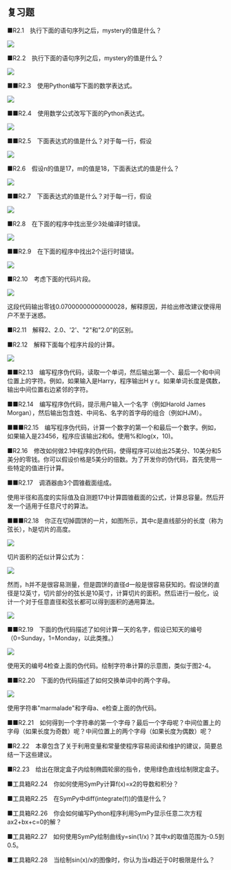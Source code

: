    

## 复习题

■R2.1　执行下面的语句序列之后，mystery的值是什么？

![](../Images/image05504.gif)

■R2.2　执行下面的语句序列之后，mystery的值是什么？

![](../Images/image05505.gif)

■■R2.3　使用Python编写下面的数学表达式。

![](0-Assets/Epubook/程序员编程语言经典合集（计算机科学丛书5册套装），javapython编程语言含经典教材龙书《编译原理》%20(Bruce%20Eckel%20%20Alfred%20V.%20Aho%20%20Monica%20S.%20Lam%20etc.)%20(Z-Library)/images/image05506.jpeg)

■■R2.4　使用数学公式改写下面的Python表达式。

![](0-Assets/Epubook/程序员编程语言经典合集（计算机科学丛书5册套装），javapython编程语言含经典教材龙书《编译原理》%20(Bruce%20Eckel%20%20Alfred%20V.%20Aho%20%20Monica%20S.%20Lam%20etc.)%20(Z-Library)/images/image05507.jpeg)

■■R2.5　下面表达式的值是什么？对于每一行，假设

![](0-Assets/Epubook/程序员编程语言经典合集（计算机科学丛书5册套装），javapython编程语言含经典教材龙书《编译原理》%20(Bruce%20Eckel%20%20Alfred%20V.%20Aho%20%20Monica%20S.%20Lam%20etc.)%20(Z-Library)/images/image05508.jpeg)

■R2.6　假设n的值是17，m的值是18，下面表达式的值是什么？

![](0-Assets/Epubook/程序员编程语言经典合集（计算机科学丛书5册套装），javapython编程语言含经典教材龙书《编译原理》%20(Bruce%20Eckel%20%20Alfred%20V.%20Aho%20%20Monica%20S.%20Lam%20etc.)%20(Z-Library)/images/image05509.jpeg)

■■R2.7　下面表达式的值是什么？对于每一行，假设

![](0-Assets/Epubook/程序员编程语言经典合集（计算机科学丛书5册套装），javapython编程语言含经典教材龙书《编译原理》%20(Bruce%20Eckel%20%20Alfred%20V.%20Aho%20%20Monica%20S.%20Lam%20etc.)%20(Z-Library)/images/image05510.jpeg)

■R2.8　在下面的程序中找出至少3处编译时错误。

![](../Images/image05511.gif)

■■R2.9　在下面的程序中找出2个运行时错误。

![](../Images/image05512.gif)

■R2.10　考虑下面的代码片段。

![](../Images/image05513.gif)

这段代码输出零钱0.07000000000000028，解释原因，并给出修改建议使得用户不至于迷惑。

■R2.11　解释2、2.0、'2'、"2"和"2.0"的区别。

■R2.12　解释下面每个程序片段的计算。

![](0-Assets/Epubook/程序员编程语言经典合集（计算机科学丛书5册套装），javapython编程语言含经典教材龙书《编译原理》%20(Bruce%20Eckel%20%20Alfred%20V.%20Aho%20%20Monica%20S.%20Lam%20etc.)%20(Z-Library)/images/image05514.jpeg)

■■R2.13　编写程序伪代码，读取一个单词，然后输出第一个、最后一个和中间位置上的字符。例如，如果输入是Harry，程序输出H y r。如果单词长度是偶数，输出中间位置右边紧邻的字符。

■■R2.14　编写程序伪代码，提示用户输入一个名字（例如Harold James Morgan），然后输出包含姓、中间名、名字的首字母的组合（例如HJM）。

■■■R2.15　编写程序伪代码，计算一个数字的第一个和最后一个数字。例如，如果输入是23456，程序应该输出2和6。使用%和log(x，10)。

■R2.16　修改如何做2.1中程序的伪代码，使得程序可以给出25美分、10美分和5美分的零钱。你可以假设价格是5美分的倍数。为了开发你的伪代码，首先使用一些特定的值进行计算。

■■R2.17　调酒器由3个圆锥截面组成。

使用半径和高度的实际值及自测题17中计算圆锥截面的公式，计算总容量。然后开发一个适用于任意尺寸的算法。

■■■R2.18　你正在切掉圆饼的一片，如图所示，其中c是直线部分的长度（称为弦长），h是切片的高度。

![](0-Assets/Epubook/程序员编程语言经典合集（计算机科学丛书5册套装），javapython编程语言含经典教材龙书《编译原理》%20(Bruce%20Eckel%20%20Alfred%20V.%20Aho%20%20Monica%20S.%20Lam%20etc.)%20(Z-Library)/images/image05515.jpeg)

切片面积的近似计算公式为：

![](0-Assets/Epubook/程序员编程语言经典合集（计算机科学丛书5册套装），javapython编程语言含经典教材龙书《编译原理》%20(Bruce%20Eckel%20%20Alfred%20V.%20Aho%20%20Monica%20S.%20Lam%20etc.)%20(Z-Library)/images/image05516.jpeg)

然而，h并不是很容易测量，但是圆饼的直径d一般是很容易获知的。假设饼的直径是12英寸，切片部分的弦长是10英寸，计算切片的面积。然后进行一般化，设计一个对于任意直径和弦长都可以得到面积的通用算法。

![](0-Assets/Epubook/程序员编程语言经典合集（计算机科学丛书5册套装），javapython编程语言含经典教材龙书《编译原理》%20(Bruce%20Eckel%20%20Alfred%20V.%20Aho%20%20Monica%20S.%20Lam%20etc.)%20(Z-Library)/images/image05517.jpeg)

■■R2.19　下面的伪代码描述了如何计算一天的名字，假设已知天的编号（0=Sunday，1=Monday，以此类推。）

![](../Images/image05518.gif)

使用天的编号4检查上面的伪代码。绘制字符串计算的示意图，类似于图2-4。

■■R2.20　下面的伪代码描述了如何交换单词中的两个字母。

![](0-Assets/Epubook/程序员编程语言经典合集（计算机科学丛书5册套装），javapython编程语言含经典教材龙书《编译原理》%20(Bruce%20Eckel%20%20Alfred%20V.%20Aho%20%20Monica%20S.%20Lam%20etc.)%20(Z-Library)/images/image05519.jpeg)

使用字符串"marmalade"和字母a、e检查上面的伪代码。

■■R2.21　如何得到一个字符串的第一个字母？最后一个字母呢？中间位置上的字母（如果长度为奇数）呢？中间位置上的两个字母（如果长度为偶数）呢？

■R2.22　本章包含了关于利用变量和常量使程序容易阅读和维护的建议，简要总结一下这些建议。

■R2.23　给出在限定盒子内绘制椭圆轮廓的指令，使用绿色直线绘制限定盒子。

■工具箱R2.24　你如何使用SymPy计算f(x)=x2的导数和积分？

■工具箱R2.25　在SymPy中diff(integrate(f))的值是什么？

■工具箱R2.26　你会如何编写Python程序利用SymPy显示任意二次方程ax2+bx+c=0的解？

■工具箱R2.27　如何使用SymPy绘制曲线y=sin(1/x)？其中x的取值范围为-0.5到0.5。

■工具箱R2.28　当绘制sin(x)/x的图像时，你认为当x趋近于0时极限是什么？